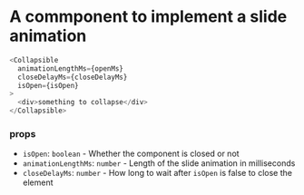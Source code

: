# A commponent to implement a slide animation

```javascript
<Collapsible
  animationLengthMs={openMs}
  closeDelayMs={closeDelayMs}
  isOpen={isOpen}
>
  <div>something to collapse</div>
</Collapsible>
```

### props

- `isOpen`: `boolean` - Whether the component is closed or not
- `animationLengthMs`: `number` - Length of the slide animation in milliseconds
- `closeDelayMs`: `number` - How long to wait after `isOpen` is false to close the element
